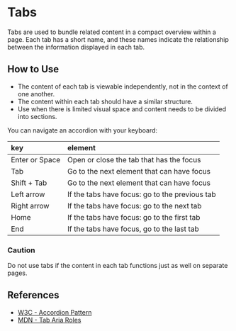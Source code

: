 # Tabs

Tabs are used to bundle related content in a compact overview within a page. Each tab has a short name, and these names indicate the relationship between the information displayed in each tab.

## How to Use

- The content of each tab is viewable independently, not in the context of one another.
- The content within each tab should have a similar structure.
- Use when there is limited visual space and content needs to be divided into sections.

You can navigate an accordion with your keyboard:

| key            | element                                        |
| :------------- | :--------------------------------------------- |
| Enter or Space | Open or close the tab that has the focus       |
| Tab            | Go to the next element that can have focus     |
| Shift + Tab    | Go to the next element that can have focus     |
| Left arrow     | If the tabs have focus: go to the previous tab |
| Right arrow    | If the tabs have focus: go to the next tab     |
| Home           | If the tabs have focus: go to the first tab    |
| End            | If the tabs have focus, go to the last tab     |

### Caution

Do not use tabs if the content in each tab functions just as well on separate pages.

## References

- [W3C - Accordion Pattern](https://www.w3.org/WAI/ARIA/apg/patterns/tabs/)
- [MDN - Tab Aria Roles](https://developer.mozilla.org/en-US/docs/Web/Accessibility/ARIA/Roles/tab_role)
